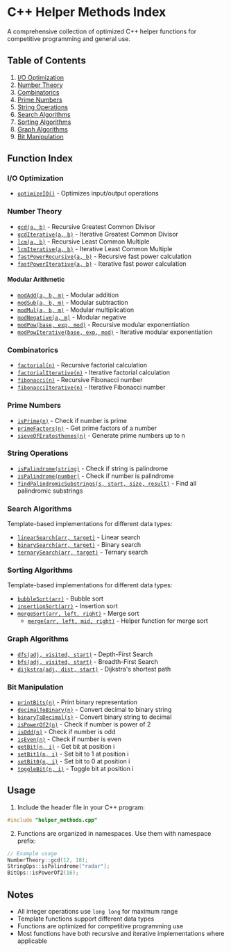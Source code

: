 # C++ Helper Methods Index

A comprehensive collection of optimized C++ helper functions for competitive programming and general use.

## Table of Contents

1. [I/O Optimization](#io-optimization)
2. [Number Theory](#number-theory)
3. [Combinatorics](#combinatorics)
4. [Prime Numbers](#prime-numbers)
5. [String Operations](#string-operations)
6. [Search Algorithms](#search-algorithms)
7. [Sorting Algorithms](#sorting-algorithms)
8. [Graph Algorithms](#graph-algorithms)
9. [Bit Manipulation](#bit-manipulation)

## Function Index

### I/O Optimization
- [`optimizeIO()`](./helper_methods.cpp#L27-L30) - Optimizes input/output operations

### Number Theory
- [`gcd(a, b)`](./helper_methods.cpp#L37-L40) - Recursive Greatest Common Divisor
- [`gcdIterative(a, b)`](./helper_methods.cpp#L41-L49) - Iterative Greatest Common Divisor
- [`lcm(a, b)`](./helper_methods.cpp#L51-L54) - Recursive Least Common Multiple
- [`lcmIterative(a, b)`](./helper_methods.cpp#L55-L60) - Iterative Least Common Multiple
- [`fastPowerRecursive(a, b)`](./helper_methods.cpp#L62-L69) - Recursive fast power calculation
- [`fastPowerIterative(a, b)`](./helper_methods.cpp#L70-L80) - Iterative fast power calculation

#### Modular Arithmetic
- [`modAdd(a, b, m)`](./helper_methods.cpp#L81) - Modular addition
- [`modSub(a, b, m)`](./helper_methods.cpp#L82) - Modular subtraction
- [`modMul(a, b, m)`](./helper_methods.cpp#L83) - Modular multiplication
- [`modNegative(a, m)`](./helper_methods.cpp#L84-L88) - Modular negative
- [`modPow(base, exp, mod)`](./helper_methods.cpp#L89-L96) - Recursive modular exponentiation
- [`modPowIterative(base, exp, mod)`](./helper_methods.cpp#L97-L107) - Iterative modular exponentiation

### Combinatorics
- [`factorial(n)`](./helper_methods.cpp#L114-L118) - Recursive factorial calculation
- [`factorialIterative(n)`](./helper_methods.cpp#L119-L124) - Iterative factorial calculation
- [`fibonacci(n)`](./helper_methods.cpp#L126-L130) - Recursive Fibonacci number
- [`fibonacciIterative(n)`](./helper_methods.cpp#L131-L142) - Iterative Fibonacci number

### Prime Numbers
- [`isPrime(n)`](./helper_methods.cpp#L146-L154) - Check if number is prime
- [`primeFactors(n)`](./helper_methods.cpp#L155-L170) - Get prime factors of a number
- [`sieveOfEratosthenes(n)`](./helper_methods.cpp#L171-L189) - Generate prime numbers up to n

### String Operations
- [`isPalindrome(string)`](./helper_methods.cpp#L195-L202) - Check if string is palindrome
- [`isPalindrome(number)`](./helper_methods.cpp#L203-L206) - Check if number is palindrome
- [`findPalindromicSubstrings(s, start, size, result)`](./helper_methods.cpp#L207-L215) - Find all palindromic substrings

### Search Algorithms
Template-based implementations for different data types:
- [`linearSearch(arr, target)`](./helper_methods.cpp#L222-L229) - Linear search
- [`binarySearch(arr, target)`](./helper_methods.cpp#L231-L242) - Binary search
- [`ternarySearch(arr, target)`](./helper_methods.cpp#L244-L264) - Ternary search

### Sorting Algorithms
Template-based implementations for different data types:
- [`bubbleSort(arr)`](./helper_methods.cpp#L267-L278) - Bubble sort
- [`insertionSort(arr)`](./helper_methods.cpp#L280-L291) - Insertion sort
- [`mergeSort(arr, left, right)`](./helper_methods.cpp#L311-L319) - Merge sort
  - [`merge(arr, left, mid, right)`](./helper_methods.cpp#L293-L309) - Helper function for merge sort

### Graph Algorithms
- [`dfs(adj, visited, start)`](./helper_methods.cpp#L324-L332) - Depth-First Search
- [`bfs(adj, visited, start)`](./helper_methods.cpp#L334-L350) - Breadth-First Search
- [`dijkstra(adj, dist, start)`](./helper_methods.cpp#L352-L373) - Dijkstra's shortest path

### Bit Manipulation
- [`printBits(n)`](./helper_methods.cpp#L376-L381) - Print binary representation
- [`decimalToBinary(n)`](./helper_methods.cpp#L383-L390) - Convert decimal to binary string
- [`binaryToDecimal(s)`](./helper_methods.cpp#L392-L398) - Convert binary string to decimal
- [`isPowerOf2(n)`](./helper_methods.cpp#L400) - Check if number is power of 2
- [`isOdd(n)`](./helper_methods.cpp#L401) - Check if number is odd
- [`isEven(n)`](./helper_methods.cpp#L402) - Check if number is even
- [`getBit(n, i)`](./helper_methods.cpp#L403) - Get bit at position i
- [`setBit1(n, i)`](./helper_methods.cpp#L404) - Set bit to 1 at position i
- [`setBit0(n, i)`](./helper_methods.cpp#L405) - Set bit to 0 at position i
- [`toggleBit(n, i)`](./helper_methods.cpp#L406) - Toggle bit at position i

## Usage

1. Include the header file in your C++ program:
```cpp
#include "helper_methods.cpp"
```

2. Functions are organized in namespaces. Use them with namespace prefix:
```cpp
// Example usage
NumberTheory::gcd(12, 18);
StringOps::isPalindrome("radar");
BitOps::isPowerOf2(16);
```

## Notes
- All integer operations use `long long` for maximum range
- Template functions support different data types
- Functions are optimized for competitive programming use
- Most functions have both recursive and iterative implementations where applicable
